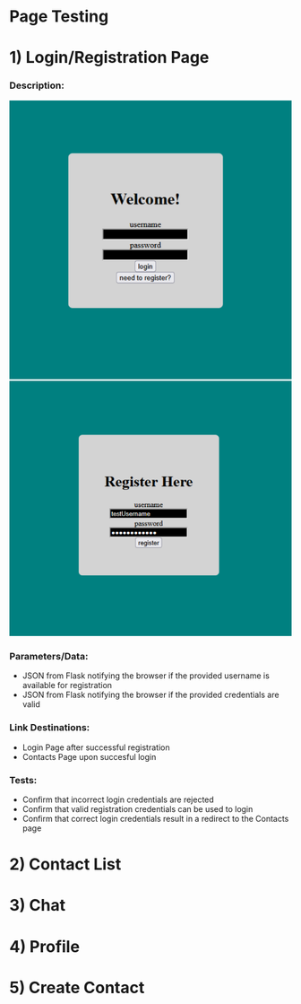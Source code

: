 # Page Testing


# 1) Login/Registration Page

### Description:
![Login Page](login-page.png)
![Registration Page](registration-page.png)

### Parameters/Data:
- JSON from Flask notifying the browser if the provided username is available for registration
- JSON from Flask notifying the browser if the provided credentials are valid

### Link Destinations:
- Login Page after successful registration
- Contacts Page upon succesful login

### Tests:
- Confirm that incorrect login credentials are rejected
- Confirm that valid registration credentials can be used to login
- Confirm that correct login credentials result in a redirect to the Contacts page

# 2) Contact List

# 3) Chat

# 4) Profile

# 5) Create Contact

